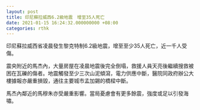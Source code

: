 ```yaml
---
layout: post
title: 印尼蘇拉威西6.2級地震　增至35人死亡
date: 2021-01-15 16:24:32.000000000 +08:00
categories: rthk
---
```


印尼蘇拉威西省凌晨發生黎克特制6.2級地震，增至至少35人死亡，近一千人受傷。

震央附近的馬杰內，大量房屋在凌晨地震後完全倒塌，救援人員天亮後繼續搜救被困在瓦礫的傷者。地震觸發至少三次山泥傾瀉，電力供應中斷，醫院同政府辦公大樓據報亦嚴重損毀，通往主要城市孟加錫的橋樑中斷。

馬杰內鄰近的馬穆朱亦受嚴重影響。當局憂慮會有更多餘震，強度或足以引發海嘯。
